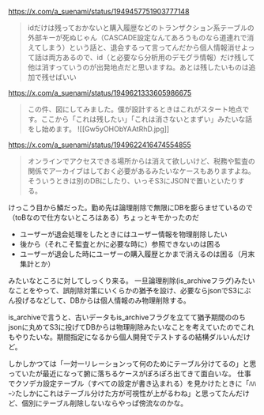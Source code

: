 
https://x.com/a_suenami/status/1949457751903777148

>idだけは残っておかないと購入履歴などのトランザクション系テーブルの外部キーが死ぬじゃん（CASCADE設定なんてあろうものなら道連れで消えてしまう）という話と、退会するって言ってんだから個人情報消せよって話は両方あるので、id（と必要なら分析用のデモグラ情報）だけ残して他は消すっていうのが出発地点だと思いますね。あとは残したいものは追加で残せばいい

https://x.com/a_suenami/status/1949621333605986675

>この件、図にしてみました。僕が設計するときはこれがスタート地点です。ここから「これは残したい」「これは消さないとまずい」みたいな話をし始めます。
![[Gw5yOHObYAAtRhD.jpg]]

https://x.com/a_suenami/status/1949622416474554855

>オンラインでアクセスできる場所からは消えて欲しいけど、税務や監査の関係でアーカイブはしておく必要があるみたいなケースもありますよね。そういうときは別のDBにしたり、いっそS3にJSONで置いといたりする。

けっこう目から鱗だった。勤め先は論理削除で無限にDBを膨らませているので（toBなので仕方ないところはある）ちょっとキモかったのだ

 - ユーザーが退会処理をしたときにはユーザー情報を物理削除したい
 - 後から（それこそ監査とかに必要な時に）参照できないのは困る
 - ユーザーが退会した時にユーザーの購入履歴とかまで消えるのは困る（月末集計とか）

みたいなところに対してしっくり来る。
一旦論理削除(is_archiveフラグ)みたいなことをやって、誤削除対策にいくらかの猶予を設け、必要ならjsonでS3にぶん投げるなどして、DBからは個人情報のみ物理削除する。

is_archiveで言うと、古いデータもis_archiveフラグを立てて猶予期間ののちjsonに丸めてS3に投げてDBからは物理削除みたいなことを考えていたのでこれもやりたいな。期間指定になるから個人開発でテストするの結構ダルいんだけど。

しかしかつては「一対一リレーションって何のためにテーブル分けてるの」と思っていたが最近になって腑に落ちるケースがぽろぽろ出てきて面白いな。
仕事でクソデカ設定テーブル（すべての設定が書き込まれる）を見かけたときに「ﾊﾊｰﾝたしかにこれはテーブル分けた方が可視性が上がるわね」と思ってたんだけど、個別にテーブル削除しないならやっぱ傍流なのかな。

